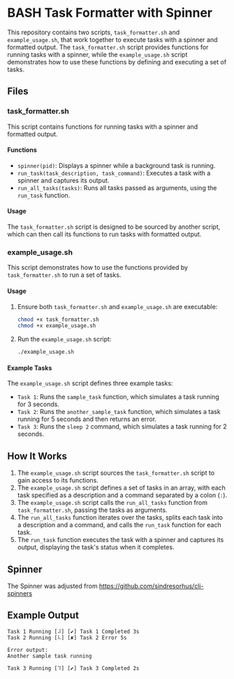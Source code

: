 # BASH Task Formatter with Spinner

This repository contains two scripts, `task_formatter.sh` and `example_usage.sh`, that work together to execute tasks with a spinner and formatted output. The `task_formatter.sh` script provides functions for running tasks with a spinner, while the `example_usage.sh` script demonstrates how to use these functions by defining and executing a set of tasks.

## Files

### task_formatter.sh

This script contains functions for running tasks with a spinner and formatted output.

#### Functions

- `spinner(pid)`: Displays a spinner while a background task is running.
- `run_task(task_description, task_command)`: Executes a task with a spinner and captures its output.
- `run_all_tasks(tasks)`: Runs all tasks passed as arguments, using the `run_task` function.

#### Usage

The `task_formatter.sh` script is designed to be sourced by another script, which can then call its functions to run tasks with formatted output.

### example_usage.sh

This script demonstrates how to use the functions provided by `task_formatter.sh` to run a set of tasks.

#### Usage

1. Ensure both `task_formatter.sh` and `example_usage.sh` are executable:
    ```bash
    chmod +x task_formatter.sh
    chmod +x example_usage.sh
    ```

2. Run the `example_usage.sh` script:
    ```bash
    ./example_usage.sh
    ```

#### Example Tasks

The `example_usage.sh` script defines three example tasks:

- `Task 1`: Runs the `sample_task` function, which simulates a task running for 3 seconds.
- `Task 2`: Runs the `another_sample_task` function, which simulates a task running for 5 seconds and then returns an error.
- `Task 3`: Runs the `sleep 2` command, which simulates a task running for 2 seconds.

## How It Works

1. The `example_usage.sh` script sources the `task_formatter.sh` script to gain access to its functions.
2. The `example_usage.sh` script defines a set of tasks in an array, with each task specified as a description and a command separated by a colon (`:`).
3. The `example_usage.sh` script calls the `run_all_tasks` function from `task_formatter.sh`, passing the tasks as arguments.
4. The `run_all_tasks` function iterates over the tasks, splits each task into a description and a command, and calls the `run_task` function for each task.
5. The `run_task` function executes the task with a spinner and captures its output, displaying the task's status when it completes.

## Spinner
The Spinner was adjusted from https://github.com/sindresorhus/cli-spinners

## Example Output

```plaintext
Task 1 Running [⠼] [✔] Task 1 Completed 3s
Task 2 Running [⠧] [✘] Task 2 Error 5s

Error output:
Another sample task running

Task 3 Running [⠹] [✔] Task 3 Completed 2s
